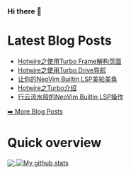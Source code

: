 ### Hi there 👋

<!--
**xfyuan/xfyuan** is a ✨ _special_ ✨ repository because its `README.md` (this file) appears on your GitHub profile.

Here are some ideas to get you started:

- 🔭 I’m currently working on ...
- 🌱 I’m currently learning ...
- 👯 I’m looking to collaborate on ...
- 🤔 I’m looking for help with ...
- 💬 Ask me about ...
- 📫 How to reach me: ...
- 😄 Pronouns: ...
- ⚡ Fun fact: ...
-->

# Latest Blog Posts
<!-- BLOG-POST-LIST:START -->
- [Hotwire之使用Turbo Frame解构页面](http://xfyuan.github.io/2021/03/hotwire-turbo-frame/)
- [Hotwire之使用Turbo Drive导航](http://xfyuan.github.io/2021/03/hotwire-turbo-drive/)
- [让你的NeoVim Builtin LSP美轮美奂](http://xfyuan.github.io/2021/03/a-awesome-neovim-lsp-plugin/)
- [Hotwire之Turbo介绍](http://xfyuan.github.io/2021/03/hotwire-turbo-introduction/)
- [行云流水般的NeoVim Builtin LSP操作](http://xfyuan.github.io/2021/03/neovim-builtin-lsp-keymappings/)
<!-- BLOG-POST-LIST:END -->
<p><a href="https://xfyuan.github.io/">➡️ More Blog Posts</a></p>

# Quick overview
<a href="https://github.com/anuraghazra/github-readme-stats">
  <!-- Change the `github-readme-stats.anuraghazra1.vercel.app` to `github-readme-stats.vercel.app`  -->
  <img align="center" src="https://github-readme-stats.anuraghazra1.vercel.app/api/top-langs/?username=xfyuan" />
</a>
<a href="https://github.com/anuraghazra/github-readme-stats">
  <img align="center" src="https://github-readme-stats.anuraghazra1.vercel.app/api?username=xfyuan&show_icons=true&line_height=27" alt="My github stats" />
</a>  
